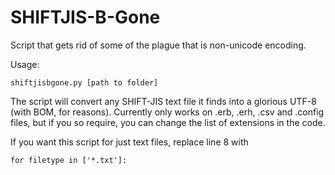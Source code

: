 # SHIFTJIS-B-Gone
Script that gets rid of some of the plague that is non-unicode encoding.

Usage:

```shiftjisbgone.py [path to folder]```

The script will convert any SHIFT-JIS text file it finds into a glorious UTF-8 (with BOM, for reasons). Currently only works on .erb, .erh, .csv and .config files, but if you so require, you can change the list of extensions in the code.

If you want this script for just text files, replace line 8 with

```for filetype in ['*.txt']:```
